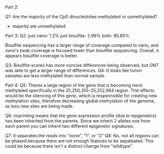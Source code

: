 Part 2:

Q1: Are the majority of the CpG dinucleotides methylated or unmethylated?
-  majority are unmethylated

Part 3:
Q2:
just nano: 1.2%
just bisulfite: 2.99%
both: 95.85%

Bisulfite sequencing has a larger range of coverage compared to nano, and nano's peak coverage is focused lower than bisulfite sequencing. Overall, it appears bisulfite coverage is better. 

Q3: Bisulfite scores has more concise differences being observed, but ONT was able to get a larger range of differences. 
Q4: It looks like tumor samples are less methylated than normal sample. 

Part 4:
Q5: Theres a large region of the gene that is becoming more methylated specifically in the 25,250,355-25,252,964 region. THe effects would be the silencing of this gene, which is respeonsible for creating new methylation sites, therefore decreasing global methylation of the genome, as less new sites are being made. 

Q6: imprinting means that the gene expression profile (due to epigenetics) has been inherited from the parents. Since we inherit 2 alleles one from each parent you can inherit two different epigenetic signatures. 

Q7: It separates the reads into "none", "1", or "2"
Q8: No, not all regions can be phased because there are not enough features to be sepateated. This could be because there isn't a distinct change from "wildtype". 
